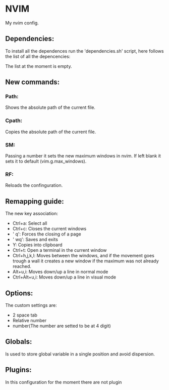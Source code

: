# NVIM

My nvim config.

## Dependencies:

To install all the dependences run the 'dependencies.sh' script, here follows the list of all the depencencies:

The list at the moment is empty.

## New commands:

### Path:

Shows the absolute path of the current file.

### Cpath:

Copies the absolute path of the current file.

### SM:

Passing a number it sets the new maximum windows in nvim. If left blank it sets it to default (vim.g.max_windows). 

### RF: 

Reloads the confinguration.

## Remapping guide:

The new key association:

- Ctrl+a: Select all
- Ctrl+c: Closes the current windows
- ' q': Forces the closing of a page
- ' wq': Saves and exits
- Y: Copies into clipboard
- Ctrl+t: Open a terminal in the current window
- Ctrl+h,j,k,l: Moves between the windows, and if the movement goes trough a wall it creates a new window if the maximum was not already reached.
- Alt+u,i: Moves down/up a line in normal mode
- Ctrl+Alt+u,i: Moves down/up a line in visual mode




## Options:

The custom settings are:

- 2 space tab
- Relative number
- number(The number are setted to be at 4 digit)

## Globals:

Is used to store global variable in a single position and avoid dispersion.

## Plugins:

In this configuration for the moment there are not plugin
